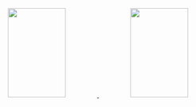 
<div align="center">
  <a href="https://github.com/Matheus-J-Balan">
  <img height="180em" width="48%" src="https://github-readme-stats.vercel.app/api?username=Matheus-J-Balan&show_icons=true&theme=highcontrast&include_all_commits=true&count_private=true"/>
  <img height="180em" width="48%" src="https://github-readme-stats.vercel.app/api/top-langs/?username=Matheus-J-Balan&layout=compact&langs_count=7&theme=highcontrast"/>
</div>

